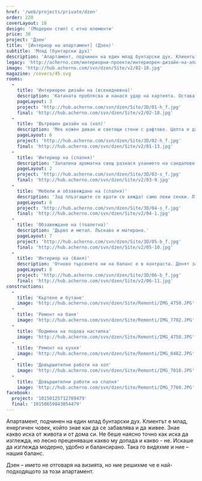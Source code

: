 ```yaml
---
href: '/web/projects/private/dzen'
order: 220
coverLayout: 18
design: '(Модерен стил) с етно елементи'
price: 30
project: 'Дзен'
title: '[Интериор на апартамент] (Дзен)'
subtitle: 'Млад (бунтарски дух)'
description: 'Апартамент, подчинен на един млад бунтарски дух. Клиентът е млад, енергичен човек, който знае как да се забавлява и да живее. Знае какво иска от живота и от дома си.'
legacy: 'http://acherno.com/интериорни-проекти/интериорен-дизайн-на-апартаменти/дзен/интериор.html'
image: 'http://hub.acherno.com/svn/dzen/Site/v2/02-18.jpg'
magazine: /covers/45.svg
rooms:
  -
    title: 'Интериорен дизайн на (всекидневна)'
    description: 'Катаната проблясва и нанася удар на хартията. Остават резки по тапета. Съчетание от светъл гланц и дървесен декор. Метални столове с остри, неправилни форми, които сякаш всеки момент ще излетят.'
    pageLayout: 3
    project: 'http://hub.acherno.com/svn/dzen/Site/3D/01-h_f.jpg'
    final: 'http://hub.acherno.com/svn/dzen/Site/v2/02-18.jpg'
  -
    title: 'Вътрешен дизайн на (хол)'
    description: 'Мек кожен диван и светещи стени с рафтове. Целта е да се отпуснеш, докато слушаш любимата си музика от огромните колони. Баланс между напрежение и релакс. Между меко и остро и светло и тъмно.'
    pageLayout: 6
    project: 'http://hub.acherno.com/svn/dzen/Site/3D/02-h_f.jpg'
    final: 'http://hub.acherno.com/svn/dzen/Site/v2/01-13.jpg'
  -
    title: 'Интериор на (спалня)'
    description: 'Запалена ароматна свещ разнася уханието на сандалово дърво и мускус. Свещи проблясват пред величествения Вишну. Някой седи на мекия килим и възглавниците на земята, свири на китара и от време на време отпива от чашата вино, оставена на ниската дървена маса.'
    pageLayout: 2
    project: 'http://hub.acherno.com/svn/dzen/Site/3D/03-s_f.jpg'
    final: 'http://hub.acherno.com/svn/dzen/Site/v2/03-9.jpg'
  -
    title: 'Мебели и обзавеждане на (спалня)'
    description: 'Зад плъзгащите се врати се виждат само леки сенки. Птиците политат, а лампата продължава да хвърля разпиляната си светлина по тавана.'
    pageLayout: 6
    project: 'http://hub.acherno.com/svn/dzen/Site/3D/04-s_f.jpg'
    final: 'http://hub.acherno.com/svn/dzen/Site/v2/04-1.jpg'
  -
    title: 'Обзавеждане на (тоалетна)'
    description: 'Дърво и метал. Лъскаво и матирано.'
    pageLayout: 7
    project: 'http://hub.acherno.com/svn/dzen/Site/3D/05-b_f.jpg'
    final: 'http://hub.acherno.com/svn/dzen/Site/v2/05-10.jpg'
  -
    title: 'Интериор на (баня)'
    description: 'Отново търсенето ни на баланс е в контраста. Денят започва с контрастен душ от топло и студено.'
    pageLayout: 8
    project: 'http://hub.acherno.com/svn/dzen/Site/3D/06-b_f.jpg'
    final: 'http://hub.acherno.com/svn/dzen/Site/v2/06-11.jpg'
constructions:
  - 
    title: 'Къртене и бутане'
    image: 'http://hub.acherno.com/svn/dzen/Site/Remonti/IMG_4750.JPG'
  - 
    title: 'Ремонт на баня'
    image: 'http://hub.acherno.com/svn/dzen/Site/Remonti/IMG_7702.JPG'
  - 
    title: 'Подмяна на подова настилка'
    image: 'http://hub.acherno.com/svn/dzen/Site/Remonti/IMG_4758.JPG'
  - 
    title: 'Ремонт на кухня'
    image: 'http://hub.acherno.com/svn/dzen/Site/Remonti/IMG_0482.JPG'
  - 
    title: 'Довършителни работи на хол'
    image: 'http://hub.acherno.com/svn/dzen/Site/Remonti/IMG_7018.JPG'
  - 
    title: 'Довършителни работи на спалня'
    image: 'http://hub.acherno.com/svn/dzen/Site/Remonti/IMG_7760.JPG'
facebook:
  project: '10150125712789479'
  final: '10150659843054479'
---
```

Апартамент, подчинен на един млад бунтарски дух. Клиентът е млад, енергичен човек, който знае как да се забавлява и да живее. Знае какво иска от живота и от дома си. Не беше наясно точно как иска да изглежда, но лесно преценяваше какво му допада и какво - не. Искаше да изглежда модерно, удобно и балансирано. Така го видяхме и ние – нашия баланс. 

Дзен – името не отговаря на визията, но ние решихме че е най-подходящото за този апартамент.
